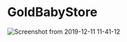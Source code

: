 # GoldBabyStore
![Screenshot from 2019-12-11 11-41-12](https://user-images.githubusercontent.com/49805354/70595178-e4152e00-1c0c-11ea-8333-88494931f481.png)
